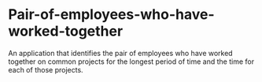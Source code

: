# Pair-of-employees-who-have-worked-together
An application that identifies the pair of employees who have worked together on common projects for the longest period of time and the time for each of those projects.
